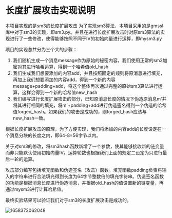 # 长度扩展攻击实现说明
本项目实现的是sm3的长度扩展攻击
为了实现sm3算法，本项目采用的是gmssl库中对于sm3的实现，即sm3.py。并且在进行长度扩展攻击时对原sm3算法的实现进行了一些修改，使得能够按照不同于IV的初始向量进行运算，即mysm3.py

项目的实现总共分为三个大的步骤：
1. 我们随机生成一个消息message作为原始的秘密内容，我们使用正常的sm3加密对其进行哈希运算，得到一个哈希值old_hash
2. 我们生成我们想要添加的内容add，并且按照固定的规则将原消息进行填充，再加上我们想要添加的内容add，得到一个新的内容message+padding+add，将这个整体再次通过完整的原始sm3算法进行运算，这样会得到一个新的哈希值new_hash
3. 我们编写进行长度扩展攻击的部分，已知原消息长度的情况下伪造原消息m'并将其进行相同的填充，将m'+padding+add进行伪造签名得到一个伪造的哈希值forged_hash。如果我们的攻击是成功的，则forged_hash应该与new_hash一致。

根据长度扩展攻击的原理，为了方便实现，我们将添加的内容add的长度设定在一个消息分块的长度之内，即64-8=56字节以内。

关于对sm3的修改，将sm3hash函数新增了一个参数，使其能够接收新的链变量而非只能默认使用初始向量IV。运算轮数也根据我们上面的规定二设定为只进行最后一轮的运算。

攻击部分编写包括填充函数和伪造签名（攻击）函数。填充函数padding负责将输入的字符串进行合法填充得到长度为64字节整数倍的填充字符串。伪造签名函数的功能是根据消息长度进行伪造消息，并根据old_hash的值设置新的链变量，再通过mysm3进行计算哈希值。

最终实验结果可以验证我们对于sm3的长度扩展攻击是成功的。

![1658373062048](https://user-images.githubusercontent.com/105530561/180121799-c0182d64-7ed4-4d80-be80-e03886accc8c.png)
